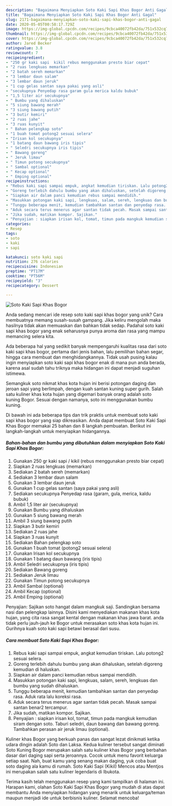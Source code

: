 ```yaml
---
description: "Bagaimana Menyiapkan Soto Kaki Sapi Khas Bogor Anti Gagal"
title: "Bagaimana Menyiapkan Soto Kaki Sapi Khas Bogor Anti Gagal"
slug: 2171-bagaimana-menyiapkan-soto-kaki-sapi-khas-bogor-anti-gagal
date: 2020-05-05T00:58:17.729Z
image: https://img-global.cpcdn.com/recipes/9cbca40072fb42da/751x532cq70/soto-kaki-sapi-khas-bogor-foto-resep-utama.jpg
thumbnail: https://img-global.cpcdn.com/recipes/9cbca40072fb42da/751x532cq70/soto-kaki-sapi-khas-bogor-foto-resep-utama.jpg
cover: https://img-global.cpcdn.com/recipes/9cbca40072fb42da/751x532cq70/soto-kaki-sapi-khas-bogor-foto-resep-utama.jpg
author: Jared Becker
ratingvalue: 3.8
reviewcount: 7
recipeingredient:
- "250 gr kaki sapi  kikil rebus menggunakan presto biar cepat"
- "2 ruas lengkuas memarkan"
- "2 batah sereh memarkan"
- "3 lembar daun salam"
- "3 lembar daun jeruk"
- "1 cup gelas santan saya pakai yang asli"
- "secukupnya Penyedap rasa garam gula merica kaldu bubuk"
- "1,5 liter air secukupnya"
- " Bumbu yang dihaluskan"
- "5 siung bawang merah"
- "3 siung bawang putih"
- "3 butir kemiri"
- "2 ruas jahe"
- "3 ruas kunyit"
- " Bahan pelengkap soto"
- "1 buah tomat potong2 sesuai selera"
- "Irisan kol secukupnya"
- "1 batang daun bawang iris tipis"
- " Seledri secukupnya iris tipis"
- " Bawang goreng"
- " Jeruk limau"
- " Timun potong secukupnya"
- " Sambal optional"
- " Kecap optional"
- " Emping optional"
recipeinstructions:
- "Rebus kaki sapi sampai empuk, angkat kemudian tiriskan. Lalu potong2 sesuai selera."
- "Goreng terlebih dahulu bumbu yang akan dihaluskan, setelah digoreng kemudian di haluskan."
- "Siapkan air dalam panci kemudian rebus sampai mendidih."
- "Masukkan potongan kaki sapi, lengkuas, salam, sereh, lengkuas dan bumbu yang sudah dihaluskan."
- "Tunggu beberapa menit, kemudian tambahkan santan dan penyedap rasa. Aduk rata lalu koreksi rasa."
- "Aduk secara terus menerus agar santan tidak pecah. Masak sampai santan benar2 tercampur."
- "Jika sudah, matikan kompor. Sajikan."
- "Penyajian : siapkan irisan kol, tomat, timun pada mangkuk kemudian siram dengan soto. Taburi seledri, daun bawang dan bawang goreng. Tambahkan perasan air jeruk limau (optional)."
categories:
- Resep
tags:
- soto
- kaki
- sapi

katakunci: soto kaki sapi 
nutrition: 276 calories
recipecuisine: Indonesian
preptime: "PT17M"
cooktime: "PT56M"
recipeyield: "3"
recipecategory: Dessert

---
```



![Soto Kaki Sapi Khas Bogor](https://img-global.cpcdn.com/recipes/9cbca40072fb42da/751x532cq70/soto-kaki-sapi-khas-bogor-foto-resep-utama.jpg)

Anda sedang mencari ide resep soto kaki sapi khas bogor yang unik? Cara membuatnya memang susah-susah gampang. Jika keliru mengolah maka hasilnya tidak akan memuaskan dan bahkan tidak sedap. Padahal soto kaki sapi khas bogor yang enak seharusnya punya aroma dan rasa yang mampu memancing selera kita.

Ada beberapa hal yang sedikit banyak mempengaruhi kualitas rasa dari soto kaki sapi khas bogor, pertama dari jenis bahan, lalu pemilihan bahan segar, hingga cara membuat dan menghidangkannya. Tidak usah pusing kalau ingin menyiapkan soto kaki sapi khas bogor enak di mana pun anda berada, karena asal sudah tahu triknya maka hidangan ini dapat menjadi suguhan istimewa.

Semangkuk soto nikmat khas kota hujan ini berisi potongan daging dan jeroan sapi yang berlimpah, dengan kuah santan kuning super gurih. Salah satu kuliner khas kota hujan yang digemari banyak orang adalah soto kuning Bogor. Sesuai dengan namanya, soto ini menggunakan bumbu kuning.


Di bawah ini ada beberapa tips dan trik praktis untuk membuat soto kaki sapi khas bogor yang siap dikreasikan. Anda dapat membuat Soto Kaki Sapi Khas Bogor memakai 25 bahan dan 8 langkah pembuatan. Berikut ini langkah-langkah untuk menyiapkan hidangannya.

<!--inarticleads1-->

##### Bahan-bahan dan bumbu yang dibutuhkan dalam menyiapkan Soto Kaki Sapi Khas Bogor:

1. Gunakan 250 gr kaki sapi / kikil (rebus menggunakan presto biar cepat)
1. Siapkan 2 ruas lengkuas (memarkan)
1. Sediakan 2 batah sereh (memarkan)
1. Sediakan 3 lembar daun salam
1. Gunakan 3 lembar daun jeruk
1. Gunakan 1 cup gelas santan (saya pakai yang asli)
1. Sediakan secukupnya Penyedap rasa (garam, gula, merica, kaldu bubuk)
1. Ambil 1,5 liter air (secukupnya)
1. Gunakan  Bumbu yang dihaluskan
1. Gunakan 5 siung bawang merah
1. Ambil 3 siung bawang putih
1. Siapkan 3 butir kemiri
1. Sediakan 2 ruas jahe
1. Siapkan 3 ruas kunyit
1. Sediakan  Bahan pelengkap soto
1. Gunakan 1 buah tomat (potong2 sesuai selera)
1. Gunakan Irisan kol secukupnya
1. Gunakan 1 batang daun bawang (iris tipis)
1. Ambil  Seledri secukupnya (iris tipis)
1. Sediakan  Bawang goreng
1. Sediakan  Jeruk limau
1. Gunakan  Timun potong secukupnya
1. Ambil  Sambal (optional)
1. Ambil  Kecap (optional)
1. Ambil  Emping (optional)


Penyajian: Sajikan soto hangat dalam mangkuk saji. Sandingkan bersama nasi dan pelengkap lainnya. Disini kami menyediakan makanan khas kota hujan, yang cita rasa sangat kental dengan makanan khas jawa barat. anda tidak perlu jauh-jauh ke Bogor untuk merasakan soto khas kota hujan ini. Gurihnya kuah soto kaki sapi betawi berasal dari susu. 

<!--inarticleads2-->

##### Cara membuat Soto Kaki Sapi Khas Bogor:

1. Rebus kaki sapi sampai empuk, angkat kemudian tiriskan. Lalu potong2 sesuai selera.
1. Goreng terlebih dahulu bumbu yang akan dihaluskan, setelah digoreng kemudian di haluskan.
1. Siapkan air dalam panci kemudian rebus sampai mendidih.
1. Masukkan potongan kaki sapi, lengkuas, salam, sereh, lengkuas dan bumbu yang sudah dihaluskan.
1. Tunggu beberapa menit, kemudian tambahkan santan dan penyedap rasa. Aduk rata lalu koreksi rasa.
1. Aduk secara terus menerus agar santan tidak pecah. Masak sampai santan benar2 tercampur.
1. Jika sudah, matikan kompor. Sajikan.
1. Penyajian : siapkan irisan kol, tomat, timun pada mangkuk kemudian siram dengan soto. Taburi seledri, daun bawang dan bawang goreng. Tambahkan perasan air jeruk limau (optional).


Kuliner khas Bogor yang berkuah panas dan sangat lezat dinikmati ketika udara dingin adalah Soto dan Laksa. Kedua kuliner tersebut sangat diminati Soto Kuning Bogor merupakan salah satu kuliner khas Bogor yang berbahan dasar dari daging sapi serta jeroannya. Cocok untuk menu favorit keluarga setiap saat. Nah, buat kamu yang senang makan daging, yuk coba buat soto daging ala kamu di rumah. Soto Kaki Sapi (Kikil) Mencos atau Mentjos ini merupakan salah satu kuliner legendaris di Ibukota. 

Terima kasih telah menggunakan resep yang kami tampilkan di halaman ini. Harapan kami, olahan Soto Kaki Sapi Khas Bogor yang mudah di atas dapat membantu Anda menyiapkan hidangan yang menarik untuk keluarga/teman maupun menjadi ide untuk berbisnis kuliner. Selamat mencoba!
